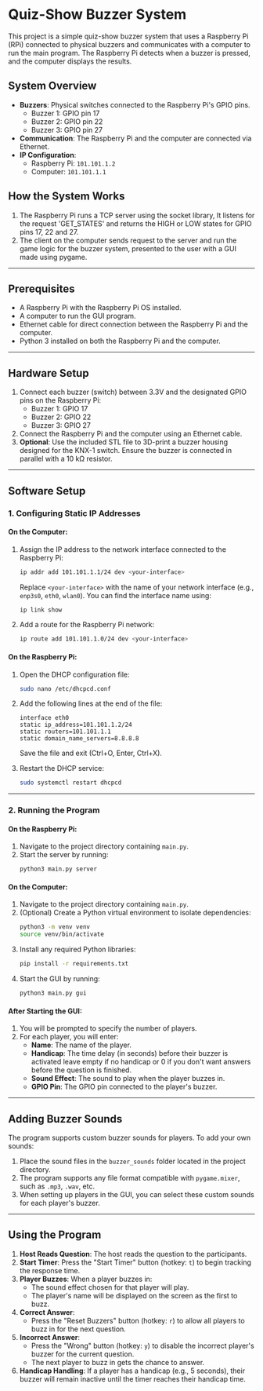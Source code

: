 # Quiz-Show Buzzer System

This project is a simple quiz-show buzzer system that uses a Raspberry Pi (RPi) connected to physical buzzers and communicates with a computer to run the main program. The Raspberry Pi detects when a buzzer is pressed, and the computer displays the results.

## System Overview

- **Buzzers**: Physical switches connected to the Raspberry Pi's GPIO pins.
  - Buzzer 1: GPIO pin 17
  - Buzzer 2: GPIO pin 22
  - Buzzer 3: GPIO pin 27
- **Communication**: The Raspberry Pi and the computer are connected via Ethernet.
- **IP Configuration**:
  - Raspberry Pi: `101.101.1.2`
  - Computer: `101.101.1.1`

## How the System Works

1. The Raspberry Pi runs a TCP server using the socket library, It listens for the request 'GET\_STATES' and returns the HIGH or LOW states for GPIO pins 17, 22 and 27.
2. The client on the computer sends request to the server and run the game logic for the buzzer system, presented to the user with a GUI made using pygame.

---

## Prerequisites

- A Raspberry Pi with the Raspberry Pi OS installed.
- A computer to run the GUI program.
- Ethernet cable for direct connection between the Raspberry Pi and the computer.
- Python 3 installed on both the Raspberry Pi and the computer.

---

## Hardware Setup

1. Connect each buzzer (switch) between 3.3V and the designated GPIO pins on the Raspberry Pi:
   - Buzzer 1: GPIO 17
   - Buzzer 2: GPIO 22
   - Buzzer 3: GPIO 27
2. Connect the Raspberry Pi and the computer using an Ethernet cable.
3. **Optional**: Use the included STL file to 3D-print a buzzer housing designed for the KNX-1 switch. Ensure the buzzer is connected in parallel with a 10 kΩ resistor.

---

## Software Setup

### 1. Configuring Static IP Addresses

#### On the Computer:

1. Assign the IP address to the network interface connected to the Raspberry Pi:

   ```bash
   ip addr add 101.101.1.1/24 dev <your-interface>
   ```

   Replace `<your-interface>` with the name of your network interface (e.g., `enp3s0`, `eth0`, `wlan0`). You can find the interface name using:

   ```bash
   ip link show
   ```

2. Add a route for the Raspberry Pi network:

   ```bash
   ip route add 101.101.1.0/24 dev <your-interface>
   ```

#### On the Raspberry Pi:

1. Open the DHCP configuration file:

   ```bash
   sudo nano /etc/dhcpcd.conf
   ```

2. Add the following lines at the end of the file:

   ```
   interface eth0
   static ip_address=101.101.1.2/24
   static routers=101.101.1.1
   static domain_name_servers=8.8.8.8
   ```

   Save the file and exit (Ctrl+O, Enter, Ctrl+X).

3. Restart the DHCP service:

   ```bash
   sudo systemctl restart dhcpcd
   ```

---

### 2. Running the Program

#### On the Raspberry Pi:

1. Navigate to the project directory containing `main.py`.
2. Start the server by running:
   ```bash
   python3 main.py server
   ```

#### On the Computer:

1. Navigate to the project directory containing `main.py`.
2. (Optional) Create a Python virtual environment to isolate dependencies:
   ```bash
   python3 -m venv venv
   source venv/bin/activate
   ```
3. Install any required Python libraries:
   ```bash
   pip install -r requirements.txt
   ```
4. Start the GUI by running:
   ```bash
   python3 main.py gui
   ```

#### After Starting the GUI:

1. You will be prompted to specify the number of players.
2. For each player, you will enter:
   - **Name**: The name of the player.
   - **Handicap**: The time delay (in seconds) before their buzzer is activated leave empty if no handicap or 0 if you don't want answers before the question is finished.
   - **Sound Effect**: The sound to play when the player buzzes in.
   - **GPIO Pin**: The GPIO pin connected to the player's buzzer.

---

## Adding Buzzer Sounds

The program supports custom buzzer sounds for players. To add your own sounds:

1. Place the sound files in the `buzzer_sounds` folder located in the project directory.
2. The program supports any file format compatible with `pygame.mixer`, such as `.mp3`, `.wav`, etc.
3. When setting up players in the GUI, you can select these custom sounds for each player's buzzer.

---

## Using the Program

1. **Host Reads Question**: The host reads the question to the participants.
2. **Start Timer**: Press the "Start Timer" button (hotkey: `t`) to begin tracking the response time.
3. **Player Buzzes**: When a player buzzes in:
   - The sound effect chosen for that player will play.
   - The player's name will be displayed on the screen as the first to buzz.
4. **Correct Answer**:
   - Press the "Reset Buzzers" button (hotkey: `r`) to allow all players to buzz in for the next question.
5. **Incorrect Answer**:
   - Press the "Wrong" button (hotkey: `y`) to disable the incorrect player's buzzer for the current question.
   - The next player to buzz in gets the chance to answer.
6. **Handicap Handling**: If a player has a handicap (e.g., 5 seconds), their buzzer will remain inactive until the timer reaches their handicap time.

